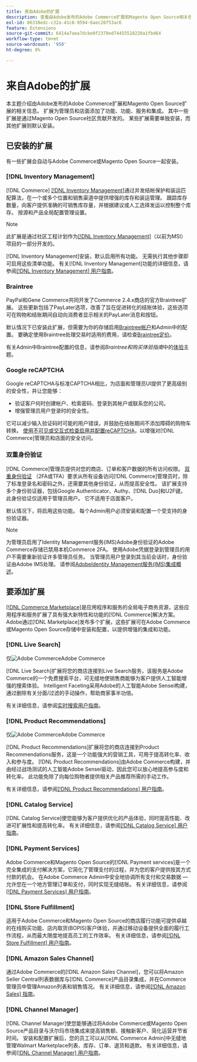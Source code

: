 ```yaml
---
title: 来自Adobe的扩展
description: 查看由Adobe发布的Adobe Commerce扩展和Magento Open Source相关信息。
exl-id: 86338edc-c32a-41c8-9594-6aec26f53ac6
feature: Extensions
source-git-commit: 6414a7aea7dcbe0f2379ed74455518220a1fbd64
workflow-type: tm+mt
source-wordcount: '950'
ht-degree: 0%

---
```


# 来自Adobe的扩展

本主题介绍由Adobe发布的Adobe Commerce扩展和Magento Open Source扩展的相关信息。 扩展为管理员和店面添加了功能、功能、服务和集成。 其中一些扩展是通过Magento Open Source社区贡献开发的。 某些扩展需要单独安装，而其他扩展则默认安装。

## 已安装的扩展

有一些扩展会自动与Adobe Commerce或Magento Open Source一起安装。

### [!DNL Inventory Management]

[!DNL Commerce] [[!DNL Inventory Management]](../inventory-management/introduction.md)通过并发结帐保护和装运匹配算法，在一个或多个位置和销售渠道中提供增强的库存和装运管理。 跟踪库存数量，向客户提供准确的可销售库存量，并根据建议或人工选择发运以控制整个库存。 按源和产品全局配置管理设置。

>[!NOTE]
>
>此扩展是通过社区工程计划作为[[!DNL Inventory Management]](https://github.com/magento/inventory)（以前为MSI）项目的一部分开发的。

[!DNL Inventory Management]安装，默认启用所有功能。 无需执行其他步骤即可启用这些清单功能。 有关[!DNL Inventory Management]功能的详细信息，请参阅[[!DNL Inventory Management] 用户指南](../inventory-management/guide-overview.md)。

### Braintree

PayPal和Gene Commerce共同开发了Commerce 2.4.x商店的官方Braintree扩展。 这些更新包括了PayLater选项，改善了旨在促进转化的结账体验，这些选项可在购物和结账期间自动向消费者显示相关的PayLater消息和按钮。

默认情况下已安装此扩展，但需要为你的存储启用[Braintree帐户](https://www.braintreepayments.com/)和Admin中的配置。 要确定使用Braintree处理交易时适用的费用，请检查[Braintree定价](https://www.braintreepayments.com/braintree-pricing)。

有关Admin中Braintree配置的信息，请参阅&#x200B;_Braintree和购买体验指南_&#x200B;中的[体验](../stores-purchase/braintree.md)主题。

### Google reCAPTCHA

Google reCAPTCHA与标准CAPTCHA相比，为店面和管理员UI提供了更高级别的安全性，并让您能够：

- 验证客户何时创建帐户、检索密码、登录到其帐户或联系您的公司。
- 增强管理员用户登录时的安全性。

它可以减少输入验证码时可能的用户错误，并鼓励在结账期间不添加障碍的购物车转换。 [使用不可见或交互式检查启用并配置reCAPTCHA](../systems/security-google-recaptcha.md)，以增强对[!DNL Commerce]管理员和店面的安全访问。

### 双重身份验证

[!DNL Commerce]管理员提供对您的商店、订单和客户数据的所有访问权限。 [双重身份验证](../systems/security-two-factor-authentication.md) （2FA或TFA）要求从所有设备访问[!DNL Commerce]管理员时，除了标准登录名和密码之外，还需要其他身份验证，从而提高安全性。 该扩展支持多个身份验证器，包括Google Authenticator、Authy、[!DNL Duo]和U2F键。 此身份验证仅适用于管理员用户。 它不适用于店面客户。

默认情况下，将启用这些功能。 每个Admin用户必须安装和配置一个受支持的身份验证器。

>[!NOTE]
>
>为管理员启用了Identity Management服务(IMS)Adobe身份验证的Adobe Commerce存储已禁用本机Commerce 2FA。 使用Adobe凭据登录到管理员的用户不需要重新验证许多管理员任务。 当管理员用户登录到其当前会话时，身份验证由Adobe IMS处理。 请参阅[AdobeIdentity Management服务(IMS)集成概述](./adobe-ims-integration-overview.md)。

## 要添加扩展

[[!DNL Commerce Marketplace]](https://marketplace.magento.com/)是应用程序和服务的全局电子商务资源，这些应用程序和服务扩展了具有强大新特性和功能的[!DNL Commerce]解决方案。 Adobe通过[!DNL Marketplace]发布多个扩展，这些扩展可在Adobe Commerce或Magento Open Source存储中安装和配置，以提供增强的集成和功能。

### [!DNL Live Search]

仅![Adobe Commerce](../assets/adobe-logo.svg)Adobe Commerce

[!DNL Live Search]扩展将您的商店连接到Live Search服务，该服务是Adobe Commerce的一个免费搜索平台，可无缝地使销售商能够为客户提供人工智能增强的搜索体验。 Intelligent Faceting采用Adobe的人工智能Adobe Sensei构建，通过删除有关分面/过滤的手动操作，帮助商家事半功倍。

有关详细信息，请参阅[实时搜索用户指南](https://experienceleague.adobe.com/docs/commerce-merchant-services/live-search/guide-overview.html)。

### [!DNL Product Recommendations]

仅![Adobe Commerce](../assets/adobe-logo.svg)Adobe Commerce

[!DNL Product Recommendations]扩展将您的商店连接到Product Recommendations服务，这是一个功能强大的营销工具，可用于提高转化率、收入和参与度。 [!DNL Product Recommendations]由Adobe Commerce构建，并由经过战场测试的人工智能Adobe Sensei驱动，因此您可以放心地提高参与度和转化率。 此功能免除了向每位购物者提供相关产品推荐所需的手动工作。

有关详细信息，请参阅[[!DNL Product Recommendations] 用户指南](https://experienceleague.adobe.com/docs/commerce-merchant-services/product-recommendations/guide-overview.html?lang=en)。

### [!DNL Catalog Service]

[!DNL Catalog Service]使您能够为客户提供优化的产品体验，同时提高性能、改进可扩展性和提高转化率。 有关详细信息，请参阅[[!DNL Catalog Service] 用户指南](https://experienceleague.adobe.com/docs/commerce-merchant-services/catalog-service/guide-overview.html)。

### [!DNL Payment Services]

Adobe Commerce和Magento Open Source的[!DNL Payment services]是一个完全集成的支付解决方案，它简化了管理支付的过程，并为您的客户提供按其方式付款的机会。 在Adobe Commerce Admin中安全地协调所有支付和交易数据 — 允许您在一个地方管理订单和支付，同时实现无缝结账。 有关详细信息，请参阅[[!DNL Payment Services] 用户指南](https://experienceleague.adobe.com/docs/commerce-merchant-services/payment-services/guide-overview.html)。

### [!DNL Store Fulfillment]

适用于Adobe Commerce和Magento Open Source的商店履行功能可提供卓越的在线购买功能、店内取货(BOPIS)客户体验，并通过移动设备提供全面的履行工作流程，从而最大限度地提高员工的工作效率。 有关详细信息，请参阅[[!DNL Store Fulfillment] 用户指南](https://experienceleague.adobe.com/docs/commerce-merchant-services/store-fulfillment/guide-overview.html)。

### [!DNL Amazon Sales Channel]

通过Adobe Commerce的[!DNL Amazon Sales Channel]，您可以将Amazon Seller Central列表数据库与[!DNL Commerce]产品目录集成，并在Commerce管理员中管理Amazon列表和销售情况。 有关详细信息，请参阅[[!DNL Amazon Sales] 指南](https://experienceleague.adobe.com/docs/commerce-channels/amazon/guide-overview.html)。

### [!DNL Channel Manager]

[!DNL Channel Manager]使您能够通过将Adobe Commerce或Magento Open Source产品目录与沃尔玛市场集成来提高销售额、接触新客户、简化运营并节省时间。 安装和配置扩展后，您的员工可以从[!DNL Commerce Admin]中无缝地管理Walmart Marketplace列表、库存、订单、退货和退款。 有关详细信息，请参阅[[!DNL Channel Manager] 用户指南](https://experienceleague.adobe.com/docs/commerce-channels/channel-manager/guide-overview.html)。
